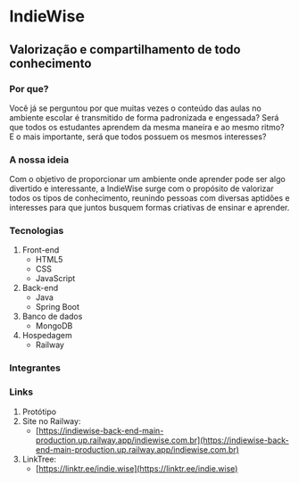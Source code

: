 # IndieWise

## Valorização e compartilhamento de todo conhecimento

### Por que?

Você já se perguntou por que muitas vezes o conteúdo das aulas no ambiente escolar é transmitido de forma padronizada e engessada? Será que todos os estudantes aprendem da mesma maneira e ao mesmo ritmo? E o mais importante, será que todos possuem os mesmos interesses?

### A nossa ideia

Com o objetivo de proporcionar um ambiente onde aprender pode ser algo divertido e interessante, a IndieWise surge com o propósito de valorizar todos os tipos de conhecimento, reunindo pessoas com diversas aptidões e interesses para que juntos busquem formas criativas de ensinar e aprender.

### Tecnologias

1. Front-end
   - HTML5
   - CSS
   - JavaScript
2. Back-end
   - Java
   - Spring Boot
3. Banco de dados
   - MongoDB
4. Hospedagem
   - Railway

### Integrantes

### Links

1. Protótipo
2. Site no Railway:
   - [https://indiewise-back-end-main-production.up.railway.app/indiewise.com.br](https://indiewise-back-end-main-production.up.railway.app/indiewise.com.br)
3. LinkTree:
   - [https://linktr.ee/indie.wise](https://linktr.ee/indie.wise)
